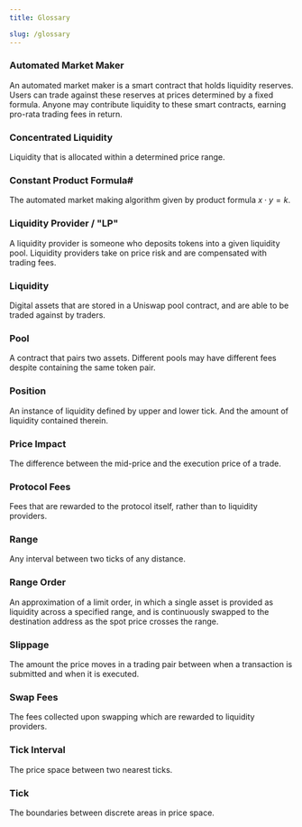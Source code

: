 ```yaml
---
title: Glossary

slug: /glossary
---
```


### Automated Market Maker

An automated market maker is a smart contract that holds liquidity reserves. Users can trade against these reserves at prices determined by a fixed formula. Anyone may contribute liquidity to these smart contracts, earning pro-rata trading fees in return.

### Concentrated Liquidity

Liquidity that is allocated within a determined price range.

### Constant Product Formula#

The automated market making algorithm given by product formula ${x\cdot y=k}$.

### Liquidity Provider / "LP"

A liquidity provider is someone who deposits tokens into a given liquidity pool. Liquidity providers take on price risk and are compensated with trading fees.

### Liquidity

Digital assets that are stored in a Uniswap pool contract, and are able to be traded against by traders.

### Pool

A contract that pairs two assets. Different pools may have different fees despite containing the same token pair.

### Position

An instance of liquidity defined by upper and lower tick. And the amount of liquidity contained therein.

### Price Impact

The difference between the mid-price and the execution price of a trade.

### Protocol Fees

Fees that are rewarded to the protocol itself, rather than to liquidity providers.

### Range

Any interval between two ticks of any distance.

### Range Order

An approximation of a limit order, in which a single asset is provided as liquidity across a specified range, and is continuously swapped to the destination address as the spot price crosses the range.

### Slippage

The amount the price moves in a trading pair between when a transaction is submitted and when it is executed.

### Swap Fees

The fees collected upon swapping which are rewarded to liquidity providers.

### Tick Interval

The price space between two nearest ticks.

### Tick

The boundaries between discrete areas in price space.
